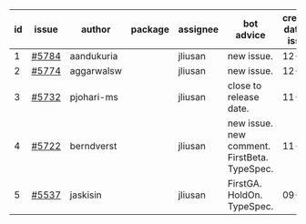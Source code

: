 | id | issue | author | package | assignee | bot advice | created date of issue | target release date | date from target |
| ------ | ------ | ------ | ------ | ------ | ------ | ------ | ------ | :-----: |
| 1 | [#5784](https://github.com/Azure/sdk-release-request/issues/5784) | aandukuria |  | jliusan | new issue. | 12-16 | 01-23 |  |
| 2 | [#5774](https://github.com/Azure/sdk-release-request/issues/5774) | aggarwalsw |  | jliusan | new issue. | 12-11 | 01-24 |  |
| 3 | [#5732](https://github.com/Azure/sdk-release-request/issues/5732) | pjohari-ms |  | jliusan | close to release date. | 11-18 | 12-27 | 1 |
| 4 | [#5722](https://github.com/Azure/sdk-release-request/issues/5722) | berndverst |  | jliusan | new issue. new comment. FirstBeta. TypeSpec. | 11-15 | 02-21 |  |
| 5 | [#5537](https://github.com/Azure/sdk-release-request/issues/5537) | jaskisin |  | jliusan | FirstGA. HoldOn. TypeSpec. | 09-27 | 01-24 |  |
